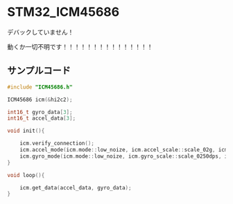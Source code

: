 # STM32_ICM45686

デバックしていません！

動くか一切不明です！！！！！！！！！！！！！！！

## サンプルコード

```cpp
#include "ICM45686.h"

ICM45686 icm(&hi2c2);

int16_t gyro_data[3];
int16_t accel_data[3];

void init(){

	icm.verify_connection();
	icm.accel_mode(icm.mode::low_noize, icm.accel_scale::scale_02g, icm.odr::rate_6400hz);
	icm.gyro_mode(icm.mode::low_noize, icm.gyro_scale::scale_0250dps, icm.odr::rate_6400hz);
}

void loop(){

	icm.get_data(accel_data, gyro_data);
}
```
